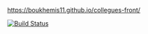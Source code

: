 https://boukhemis11.github.io/collegues-front/

[![Build Status](https://travis-ci.org/boukhemis11/collegues-front.svg?branch=master)](https://travis-ci.org/boukhemis11/collegues-front)
